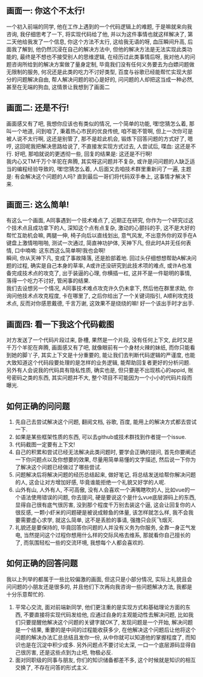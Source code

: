 ## 画面一: 你这个不太行!
一个初入前端的同学, 他在工作上遇到的一个代码逻辑上的难题, 于是嘛就来向我咨询, 我仔细思考了一下, 将实现代码给了他, 并以为这件事情也就这样解决了, 第二天他给我发了一个信息, 你这个方法不太行, 这给我无语的呀, 血压瞬间升高, 后面我了解到, 他仍然沉浸在自己的解决方法中, 但他的解决方法是无法实现此类功能的, 最终是不想也不接受别人的思维逻辑, 在经历过此类事情后呀, 我对他人的问题咨询所给到的解决方案做了量身定制, 毕竟我们没有任何义务要去为白嫖问题做无限制的服务, 何况还是此类的吃力不讨好类型, 百度与谷歌已经能帮忙实现大部分的问题解决自由, 帮人解决问题的初心是好的, 问问题的人却把这当成一种必然, 甚至在无端的狗血, 这情景让我想到了画面二
## 画面二: 还是不行!
画面感又有了吧, 我想你应该也有类似的情况, 一个简单的功能, 嘿!您猜怎么着, 那叫一个地道, 问到咱了, 秉着热心市民的优良传统, 咱不能不管啊, 但上一次你可是被人说不太行啊, 这还是别管了, 那不是趁此机会, 锻炼下回答问题的方式好了, 嗯哼, 这回呢我把解决思路给说了, 不直接发实现方式过去, 人尝试后, 喋血: 这还是不行. 好吧, 那咱就说的更透彻一些, 回复的结果是: 这还是不行啊!<br>
我内心又TM千万个羊驼在奔腾, 其实呀这问题并不复杂, 或许是问问题的人缺乏适当的编程经验导致的, 嘿!您猜怎么着, 人后面又去咱技术群里重新问了一遍, 主题是: 有会解决这个问题的人吗? 直到最后一哥们将代码双手奉上, 这事情才解决下来.
## 画面三: 这么简单!
有这么一个画面, A同事遇到一个技术难点了, 近期正在研究, 你作为一个研究过这个技术点且成功拿下的人, 深知这个点有点复杂, 激动的心颤抖的手, 这不是大好的帮忙互助机会嘛, 两腿一伸, 椅子向后以直线划出, 意气风发, 不出意外你的双手在A键盘上激情啪啪啪, 测试一次通过, 简直神功护体, 天神下凡, 但此时A并无任何表情, 口中喃喃: 这东西这么简单啊!我也会啊!<br>
瞬间, 你从天神下凡, 变成了事故降落, 还是脸部着地. 回过头仔细想想帮助A解决问题的过程, 确实是自己本身的草率, A或许还没研究到此技术项的难点, 或许A也准备完成技术点的攻克了, 出于装逼的心理, 你横插一杠, 这并不是一件聪明的事情, 落得一个吃力不讨好, 管闲事的结果. <br>
我们去设想另一个情况, A同事技术难点攻克许久仍未拿下, 然后他在群里求助, 你询问他技术点攻克程度, 卡在哪里了, 之后你给出了一个关键词指引, A顺利攻克技术点, 反而对你感恩戴德, 千言万谢, 这效果不是绕绕的嘛! 好一个该出手时才出手.
## 画面四: 看一下我这个代码截图
对方发送了一个代码片段过来, 卧槽, 果然是一个片段, 没有任何上下文, 此时又是千万个羊驼在奔腾, 画面感又有了吧, 就像眼前有一个身材火辣的妹纸, 而你只能看到她的脚丫子, 其实上下文是十分重要的, 能让我们去判断代码逻辑的严谨度, 也能大致知道这个代码段要处理的是怎样的业务逻辑, 能帮助回复者更好的分析问题.<br>
另外有人会说我的代码具有隐私性质, 确实也是, 但只要是不出现核心的appid, 账号密码之类的东西, 其实问题并不大, 整个项目不可能因为一个小小的代码片段而曝光.
## 如何正确的问问题
1. 先自己去尝试解决这个问题, 翻阅文档, 谷歌, 百度, 能用上的解决方式都去尝试一下.<br>
2. 如果是某些框架性质的东西, 可以去github或技术群找到作者提一个issue.<br>
3. 代码截图一定要有上下文!
4. 自己的积累和尝试已经无法解决此类问题时, 要学会正确的提问, 首先你要阐述一下你问题点以及你想要的效果, 尽量用简单易懂的文字描述, 然后说一下你为了解决这个问题已经做过了哪些尝试.
5. 问题解决后将解决问题的经历总结起来, 做好笔记, 将总结发送给帮你解决问题的人, 这会让对方增加好感, 毕竟谁能拒绝一个礼貌又好学的人呢.
6. 山外有山, 人外有人, 不可高傲, 没有人会喜欢一个满嘴瞎吹的人, 比如vue的一个语法使用错误的问题, 你去提问, 硬是要说这个是什么vue底层源码上的东西, 显得自己很有底气很厉害, 没到那个程度千万别去装这个逼, 这会让回复你的人很反感, 一颗小虾米的问题硬是被说成鲸鱼的体量, 该怎样就怎么样, 我不会我要需要虚心求学, 就这么简单, 这不是丢脸的事请, 强撸只会灰飞烟灭.
7. 礼貌还是要保持的, 毕竟回答你问题的人并没有义务为你服务, 全靠一身正气发电, 当然提问这个过程你想用什么样的交际风格去维系, 那就看你自己擅长的了, 而氛围轻松一些的交流环境, 我想每个人都会喜欢的.
## 如何正确的回答问题
我以上列举的都属于一些比较偏激的画面, 但这只是小部分情况, 实际上礼貌且会问问题的小朋友还是很多的, 并且他们下次再向我咨询一些问题解决方法, 我都是十分乐意帮忙的. <br>
1. 平常心交流, 面对前端新同学, 他们更注重的是实现方式和基础理论方面的东西, 不要直接将实现代码发给他, 应通过自身的主观能动性去解决问题, 比如我们只要提醒他解决这个问题的关键字就OK了, 发现问题是一个开始, 解决问题是一个结果, 重要的是中间的过程能收获多少, 在他解决这个问题后让他将这个问题的解决办法汇总总结且发你一份, 从中你就可以知道他的掌握程度了, 而知识也是在沉淀中积少成多. 另外问题点不要讨论太深, 一口一个底层源码显得自己很厉害, 还是这些点到为止吧, 物极必反.
2. 面对同职级的同事与朋友, 你们的知识储备都差不多, 这个时候就是知识的相互交换了, 不存在问答的形式主义.
